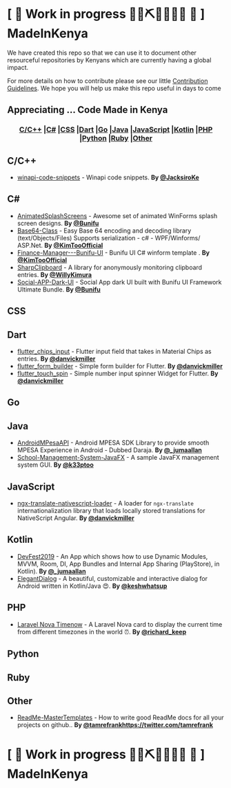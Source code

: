 # \[ 🚧 Work in progress 👷‍♀️⛏👷🔧️👷🔧 🚧 \] MadeInKenya

We have created this repo so that we can use it to document other resourceful repositories by Kenyans which are currently having a global impact. 

For more details on how to contribute please see our little [Contribution Guidelines](https://github.com/MadeInKenya/madeinkenya.github.io/blob/master/CONTRIBUTING.MD). We hope you will help us make this repo useful in days to come

## Appreciating ... Code Made in Kenya

### <p align="center"><a href="#C">C/C++</a> |<a href="#C#">C#</a> |<a href="#CSS">CSS</a> |<a href="#Dart">Dart</a> |<a href="#Go">Go</a> |<a href="#Java">Java</a> |<a href="#JavaScript">JavaScript</a> |<a href="#Kotlin">Kotlin</a> |<a href="#PHP">PHP</a> |<a href="#Python">Python</a> |<a href="#Ruby">Ruby</a> |<a href="#Other">Other</a></p>

## <a name="C"> </a>C/C++
* [winapi-code-snippets](https://github.com/JacksiroKe/winapi-code-snippets) - Winapi code snippets. **By [@JacksiroKe](https://twitter.com/JacksiroKe)**

## <a name="C#"> </a>C#
* [AnimatedSplashScreens](https://github.com/bunifu-framework/AnimatedSplashScreens) - Awesome set of animated WinForms splash screen designs. **By [@Bunifu](https://twitter.com/Bunifu)**
* [Base64-Class](https://github.com/KimTooFlex/Base64-Class) - Easy Base 64 encoding and decoding library (text/Objects/Files) Supports serialization - c# - WPF/Winforms/ ASP.Net. **By [@KimTooOfficial](https://twitter.com/KimTooOfficial)**
* [Finance-Manager---Bunifu-UI](https://github.com/KimTooFlex/Finance-Manager---Bunifu-UI) - Bunifu UI C# winform template . **By [@KimTooOfficial](https://twitter.com/KimTooOfficial)**
* [SharpClipboard](https://github.com/Willy-Kimura/SharpClipboard) - A library for anonymously monitoring clipboard entries. **By [@WillyKimura](https://twitter.com/WillyKimura)**
* [Social-APP-Dark-UI](https://github.com/bunifu-framework/Social-APP-Dark-UI) - Social App dark UI built with Bunifu UI Framework Ultimate Bundle. **By [@Bunifu](https://twitter.com/Bunifu)**

## <a name="CSS"> </a>CSS

## <a name="Dart"> </a>Dart
* [flutter_chips_input](https://github.com/danvick/flutter_chips_input) - Flutter input field that takes in Material Chips as entries. **By [@danvickmiller](https://twitter.com/danvickmiller)**
* [flutter_form_builder](https://github.com/danvick/flutter_form_builder) - Simple form builder for Flutter. **By [@danvickmiller](https://twitter.com/danvickmiller)**
* [flutter_touch_spin](https://github.com/danvick/flutter_touch_spin) - Simple number input spinner Widget for Flutter. **By [@danvickmiller](https://twitter.com/danvickmiller)**

## <a name="Go"> </a>Go

## <a name="Java"> </a>Java
* [AndroidMPesaAPI](https://github.com/jumaallan/AndroidMPesaAPI) - Android MPESA SDK Library to provide smooth MPESA Experience in Android - Dubbed Daraja. **By [@_jumaallan](https://twitter.com/_jumaallan)**
* [School-Management-System-JavaFX](https://github.com/k33ptoo/School-Management-System-JavaFX) - A sample JavaFX management system GUI. **By [@k33ptoo](https://twitter.com/k33ptoo)**

## <a name="JavaScript"> </a>JavaScript
* [ngx-translate-nativescript-loader](https://github.com/danvick/ngx-translate-nativescript-loader) - A loader for `ngx-translate` internationalization library that loads locally stored translations for NativeScript Angular. **By [@danvickmiller](https://twitter.com/danvickmiller)**

## <a name="Kotlin"> </a>Kotlin
* [DevFest2019](https://github.com/jumaallan/devfest2019) - An App which shows how to use Dynamic Modules, MVVM, Room, DI, App Bundles and Internal App Sharing (PlayStore), in Kotlin). **By [@_jumaallan](https://twitter.com/_jumaallan)**
* [ElegantDialog](https://github.com/muigukenneth/ElegantDialog) - A beautiful, customizable and interactive dialog for Android written in Kotlin/Java 😍. **By [@keshwhatsup](https://twitter.com/keshwhatsup)**

## <a name="PHP"> </a>PHP
* [Laravel Nova Timenow](https://github.com/richardkeep/nova-timenow) - A Laravel Nova card to display the current time from different timezones in the world ⏰. **By [@richard_keep](https://twitter.com/richard_keep)**

## <a name="Python"> </a>Python

## <a name="Ruby"> </a>Ruby

## <a name="Other"> </a>Other
* [ReadMe-MasterTemplates](https://github.com/tamzi/ReadMe-MasterTemplates) - How to write good ReadMe docs for all your projects on github.. **By [@tamrefrankhttps://twitter.com/tamrefrank](https://twitter.com/tamrefrank)**

# \[ 🚧 Work in progress 👷‍♀️⛏👷🔧️👷🔧 🚧 \] MadeInKenya
